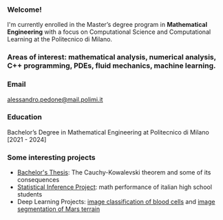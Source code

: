 ### Welcome! 
I'm currently enrolled in the Master’s degree program in __Mathematical Engineering__ with a focus on Computational Science and Computational Learning at the Politecnico di Milano.

### Areas of interest: mathematical analysis, numerical analysis, C++ programming, PDEs, fluid mechanics, machine learning.

### Email 
alessandro.pedone@mail.polimi.it

### Education
Bachelor’s Degree in Mathematical Engineering at Politecnico di Milano [2021 - 2024]

### Some interesting projects
- [Bachelor's Thesis](https://github.com/alessandropedone/cauchy-kowalevski-theorem): The Cauchy-Kowalevski theorem and some of its consequences
- [Statistical Inference Project](https://github.com/alessandropedone/statistical-inference-project): math performance of italian high school students
- Deep Learning Projects: [image classification of blood cells](https://github.com/alessandropedone/anndl-hw1) and [image segmentation of Mars terrain](https://github.com/alessandropedone/anndl-hw2)
